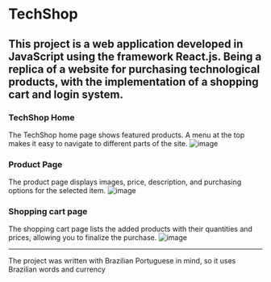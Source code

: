 # TechShop

## This project is a web application developed in JavaScript using the framework React.js. Being a replica of a website for purchasing technological products, with the implementation of a shopping cart and login system.



### TechShop Home
The TechShop home page shows featured products. A menu at the top makes it easy to navigate to different parts of the site.
![image](https://github.com/user-attachments/assets/92555b49-9eb0-408f-bc51-3fa8c06f1a12)


### Product Page
The product page displays images, price, description, and purchasing options for the selected item.
![image](https://github.com/user-attachments/assets/5859a821-6e8f-4ffe-8a0d-1560161b1ec5)


### Shopping cart page
The shopping cart page lists the added products with their quantities and prices, allowing you to finalize the purchase.
![image](https://github.com/user-attachments/assets/feee4416-1752-4469-a6eb-113318b58ffb)


----------------
The project was written with Brazilian Portuguese in mind, so it uses Brazilian words and currency
